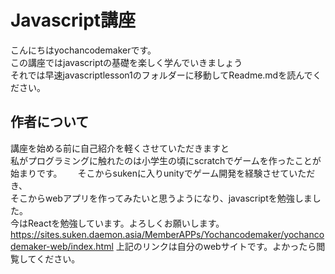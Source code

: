 # Javascript講座  
こんにちはyochancodemakerです。  
この講座ではjavascriptの基礎を楽しく学んでいきましょう  
それでは早速javascriptlesson1のフォルダーに移動してReadme.mdを読んでください。  
## 作者について
講座を始める前に自己紹介を軽くさせていただきますと  
私がプログラミングに触れたのは小学生の頃にscratchでゲームを作ったことが始まりです。　　
そこからsukenに入りunityでゲーム開発を経験させていただき、  
そこからwebアプリを作ってみたいと思うようになり、javascriptを勉強しました。  
今はReactを勉強しています。よろしくお願いします。  
https://sites.suken.daemon.asia/MemberAPPs/Yochancodemaker/yochancodemaker-web/index.html
上記のリンクは自分のwebサイトです。よかったら閲覧してください。
